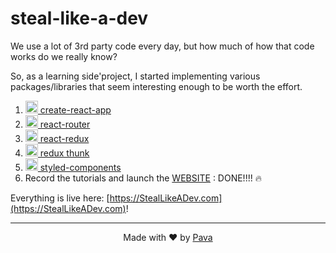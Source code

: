 # steal-like-a-dev
We use a lot of 3rd party code every day, but how much of how that code works do we really know?

So, as a learning side'project, I started implementing various packages/libraries that seem interesting enough to be worth the effort.

1. [<img width="20" src="https://raw.githubusercontent.com/iampava/steal-like-a-dev/master/_assets/react-logo.png" /> create-react-app](https://github.com/iampava/steal-like-a-dev/tree/master/create-react-app)
2. [<img width="20" src="https://raw.githubusercontent.com/iampava/steal-like-a-dev/master/_assets/react-logo.png" /> react-router](https://github.com/iampava/steal-like-a-dev/tree/master/react-router)
3. [<img width="20" src="https://raw.githubusercontent.com/iampava/steal-like-a-dev/master/_assets/redux-logo.svg?sanitize=true" /> react-redux](https://github.com/iampava/steal-like-a-dev/tree/master/react-redux)
4. [<img width="20" src="https://raw.githubusercontent.com/iampava/steal-like-a-dev/master/_assets/redux-logo.svg?sanitize=true" /> redux thunk](https://github.com/iampava/steal-like-a-dev/tree/master/redux-thunk)
5. [<img width="20" src="https://raw.githubusercontent.com/iampava/steal-like-a-dev/master/_assets/styled-components-logo.png" /> styled-components](https://github.com/iampava/steal-like-a-dev/tree/master/styled-components)
6. Record the tutorials and launch the [WEBSITE](https://StealLikeADev.com) : DONE!!!! 🔥 

Everything is live here: [https://StealLikeADev.com](https://StealLikeADev.com)!

<hr/>

<p align="center"> Made with ❤ by <a href="https://iampava.com"> Pava </a></p>